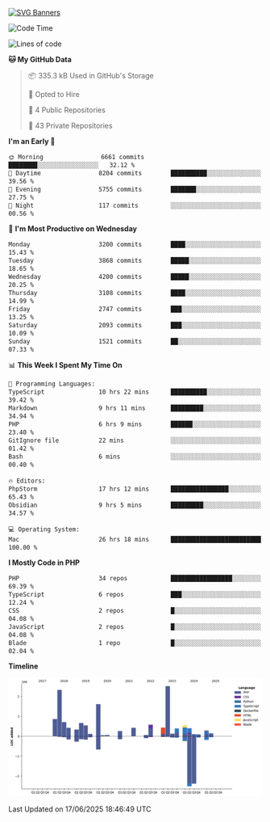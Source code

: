 [![SVG Banners](https://svg-banners.vercel.app/api?type=glitch&text1=Gere_Lajos%F0%9F%92%BB&width=800&height=400)](https://github.com/Akshay090/svg-banners)

<!--START_SECTION:waka-->
![Code Time](http://img.shields.io/badge/Code%20Time-2%2C595%20hrs%203%20mins-blue)

![Lines of code](https://img.shields.io/badge/From%20Hello%20World%20I%27ve%20Written-14.0%20million%20lines%20of%20code-blue)

**🐱 My GitHub Data** 

> 📦 335.3 kB Used in GitHub's Storage 
 > 
> 💼 Opted to Hire
 > 
> 📜 4 Public Repositories 
 > 
> 🔑 43 Private Repositories 
 > 
**I'm an Early 🐤** 

```text
🌞 Morning                6661 commits        ████████░░░░░░░░░░░░░░░░░   32.12 % 
🌆 Daytime                8204 commits        ██████████░░░░░░░░░░░░░░░   39.56 % 
🌃 Evening                5755 commits        ███████░░░░░░░░░░░░░░░░░░   27.75 % 
🌙 Night                  117 commits         ░░░░░░░░░░░░░░░░░░░░░░░░░   00.56 % 
```
📅 **I'm Most Productive on Wednesday** 

```text
Monday                   3200 commits        ████░░░░░░░░░░░░░░░░░░░░░   15.43 % 
Tuesday                  3868 commits        █████░░░░░░░░░░░░░░░░░░░░   18.65 % 
Wednesday                4200 commits        █████░░░░░░░░░░░░░░░░░░░░   20.25 % 
Thursday                 3108 commits        ████░░░░░░░░░░░░░░░░░░░░░   14.99 % 
Friday                   2747 commits        ███░░░░░░░░░░░░░░░░░░░░░░   13.25 % 
Saturday                 2093 commits        ███░░░░░░░░░░░░░░░░░░░░░░   10.09 % 
Sunday                   1521 commits        ██░░░░░░░░░░░░░░░░░░░░░░░   07.33 % 
```


📊 **This Week I Spent My Time On** 

```text
💬 Programming Languages: 
TypeScript               10 hrs 22 mins      ██████████░░░░░░░░░░░░░░░   39.42 % 
Markdown                 9 hrs 11 mins       █████████░░░░░░░░░░░░░░░░   34.94 % 
PHP                      6 hrs 9 mins        ██████░░░░░░░░░░░░░░░░░░░   23.40 % 
GitIgnore file           22 mins             ░░░░░░░░░░░░░░░░░░░░░░░░░   01.42 % 
Bash                     6 mins              ░░░░░░░░░░░░░░░░░░░░░░░░░   00.40 % 

🔥 Editors: 
PhpStorm                 17 hrs 12 mins      ████████████████░░░░░░░░░   65.43 % 
Obsidian                 9 hrs 5 mins        █████████░░░░░░░░░░░░░░░░   34.57 % 

💻 Operating System: 
Mac                      26 hrs 18 mins      █████████████████████████   100.00 % 
```

**I Mostly Code in PHP** 

```text
PHP                      34 repos            █████████████████░░░░░░░░   69.39 % 
TypeScript               6 repos             ███░░░░░░░░░░░░░░░░░░░░░░   12.24 % 
CSS                      2 repos             █░░░░░░░░░░░░░░░░░░░░░░░░   04.08 % 
JavaScript               2 repos             █░░░░░░░░░░░░░░░░░░░░░░░░   04.08 % 
Blade                    1 repo              █░░░░░░░░░░░░░░░░░░░░░░░░   02.04 % 
```



**Timeline**

![Lines of Code chart](https://raw.githubusercontent.com/gere-lajos/gere-lajos/main/assets/bar_graph.png)


 Last Updated on 17/06/2025 18:46:49 UTC
<!--END_SECTION:waka-->
